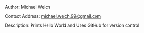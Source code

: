 Author: Michael Welch

Contact Address: michael.welch.99@gmail.com

Description: Prints Hello World and Uses GitHub for version control